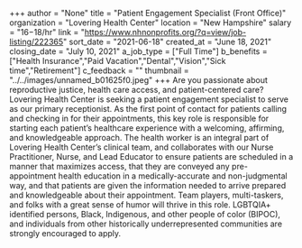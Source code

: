 +++
author = "None"
title = "Patient Engagement Specialist (Front Office)"
organization = "Lovering Health Center"
location = "New Hampshire"
salary = "$16-$18/hr"
link = "https://www.nhnonprofits.org/?q=view/job-listing/222365"
sort_date = "2021-06-18"
created_at = "June 18, 2021"
closing_date = "July 10, 2021"
a_job_type = ["Full Time"]
b_benefits = ["Health Insurance","Paid Vacation","Dental","Vision","Sick time","Retirement"]
c_feedback = ""
thumbnail = "../../images/unnamed_b01625f0.jpeg"
+++
Are you passionate about reproductive justice, health care access, and patient-centered care? Lovering Health Center is seeking a patient engagement specialist to serve as our primary receptionist. As the first point of contact for patients calling and checking in for their appointments, this key role is responsible for starting each patient’s healthcare experience with a welcoming, affirming, and knowledgeable approach. The health worker is an integral part of Lovering Health Center’s clinical team, and collaborates with our Nurse Practitioner, Nurse, and Lead Educator to ensure patients are scheduled in a manner that maximizes access, that they are conveyed any pre-appointment health education in a medically-accurate and non-judgmental way, and that patients are given the information needed to arrive prepared and knowledgeable about their appointment. Team players, multi-taskers, and folks with a great sense of humor will thrive in this role. LGBTQIA+ identified persons, Black, Indigenous, and other people of color (BIPOC), and individuals from other historically underrepresented communities are strongly encouraged to apply.
